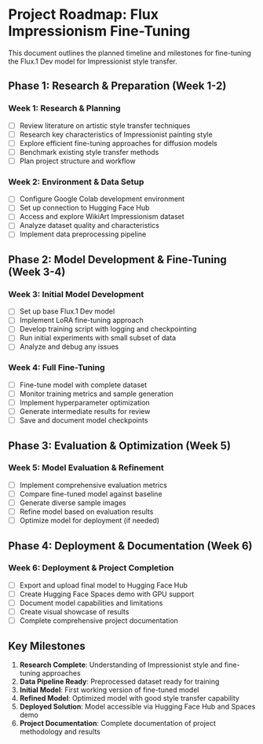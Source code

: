 # Project Roadmap: Flux Impressionism Fine-Tuning

This document outlines the planned timeline and milestones for fine-tuning the Flux.1 Dev model for Impressionist style transfer.

## Phase 1: Research & Preparation (Week 1-2)

### Week 1: Research & Planning
- [ ] Review literature on artistic style transfer techniques
- [ ] Research key characteristics of Impressionist painting style
- [ ] Explore efficient fine-tuning approaches for diffusion models
- [ ] Benchmark existing style transfer methods
- [ ] Plan project structure and workflow

### Week 2: Environment & Data Setup
- [ ] Configure Google Colab development environment
- [ ] Set up connection to Hugging Face Hub
- [ ] Access and explore WikiArt Impressionism dataset
- [ ] Analyze dataset quality and characteristics
- [ ] Implement data preprocessing pipeline

## Phase 2: Model Development & Fine-Tuning (Week 3-4)

### Week 3: Initial Model Development
- [ ] Set up base Flux.1 Dev model
- [ ] Implement LoRA fine-tuning approach
- [ ] Develop training script with logging and checkpointing
- [ ] Run initial experiments with small subset of data
- [ ] Analyze and debug any issues

### Week 4: Full Fine-Tuning
- [ ] Fine-tune model with complete dataset
- [ ] Monitor training metrics and sample generation
- [ ] Implement hyperparameter optimization
- [ ] Generate intermediate results for review
- [ ] Save and document model checkpoints

## Phase 3: Evaluation & Optimization (Week 5)

### Week 5: Model Evaluation & Refinement
- [ ] Implement comprehensive evaluation metrics
- [ ] Compare fine-tuned model against baseline
- [ ] Generate diverse sample images
- [ ] Refine model based on evaluation results
- [ ] Optimize model for deployment (if needed)

## Phase 4: Deployment & Documentation (Week 6)

### Week 6: Deployment & Project Completion
- [ ] Export and upload final model to Hugging Face Hub
- [ ] Create Hugging Face Spaces demo with GPU support
- [ ] Document model capabilities and limitations
- [ ] Create visual showcase of results
- [ ] Complete comprehensive project documentation

## Key Milestones

1. **Research Complete**: Understanding of Impressionist style and fine-tuning approaches
2. **Data Pipeline Ready**: Preprocessed dataset ready for training
3. **Initial Model**: First working version of fine-tuned model
4. **Refined Model**: Optimized model with good style transfer capability
5. **Deployed Solution**: Model accessible via Hugging Face Hub and Spaces demo
6. **Project Documentation**: Complete documentation of project methodology and results 